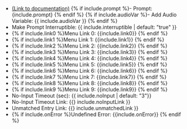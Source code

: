 - [(Link to documentation)](https://help.webex.com/en-us/article/n5595zd/Webex-Contact-Center-Setup-and-Administration-Guide#Cisco_Concept.dita_8a8f0369-60b9-4d31-af05-9338f7aa54be)
{% if include.prompt %}- Prompt: {include.prompt} {% endif %}
{% if include.audioVar %}- Add Audio Variable: {{ include.audioVar }} {% endif %}
- Make Prompt Interruptible: {{ include.interruptible | default: "true" }}
- {% if include.link0 %}Menu Link 0: {{include.link0}} {% endif %}
- {% if include.link1 %}Menu Link 1: {{include.link1}} {% endif %}
- {% if include.link2 %}Menu Link 2: {{include.link2}} {% endif %}
- {% if include.link3 %}Menu Link 3: {{include.link3}} {% endif %}
- {% if include.link4 %}Menu Link 4: {{include.link4}} {% endif %}
- {% if include.link5 %}Menu Link 5: {{include.link5}} {% endif %}
- {% if include.link6 %}Menu Link 6: {{include.link6}} {% endif %}
- {% if include.link7 %}Menu Link 7: {{include.link7}} {% endif %}
- {% if include.link8 %}Menu Link 8: {{include.link8}} {% endif %}
- {% if include.link9 %}Menu Link 9: {{include.link9}} {% endif %}
- No-Input Timeout (sec): {{ include.noInput | default: "3"}}
- No-Input Timeout Link: {{} include.noInputLink  }}
- Unmatched Entry Link: {{} include.unmatchedLink }}
- {% if include.onError %}Undefined Error: {{include.onError}} {% endif %}